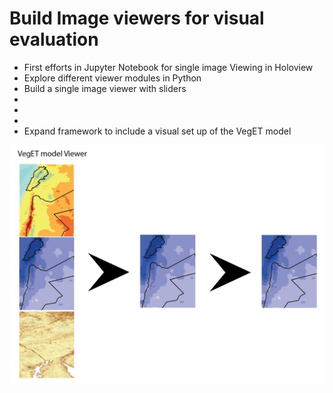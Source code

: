 Build Image viewers for visual evaluation
=========================================

- First efforts in Jupyter Notebook for single image Viewing in Holoview
- Explore different viewer modules in Python
- Build a single image viewer with sliders
-
-
-
- Expand framework to include a visual set up of the VegET model




![title](images/viewer.jpg)
